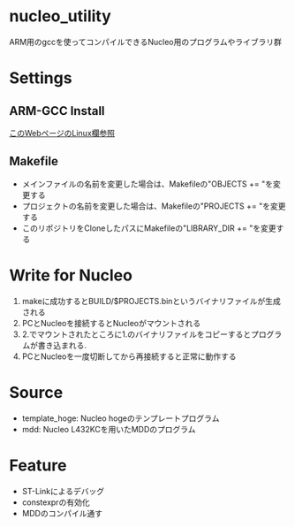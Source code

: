 # nucleo_utility
ARM用のgccを使ってコンパイルできるNucleo用のプログラムやライブラリ群

# Settings
## ARM-GCC Install
[このWebページのLinux欄参照](http://yuqlid.sakura.ne.jp/dokuwiki/doku.php?id=stm32_devenv)

## Makefile
* メインファイルの名前を変更した場合は、Makefileの"OBJECTS += "を変更する
* プロジェクトの名前を変更した場合は、Makefileの"PROJECTS += "を変更する
* このリポジトリをCloneしたパスにMakefileの"LIBRARY_DIR += "を変更する

# Write for Nucleo
1. makeに成功するとBUILD/$PROJECTS.binというバイナリファイルが生成される
2. PCとNucleoを接続するとNucleoがマウントされる
3. 2.でマウントされたところに1.のバイナリファイルをコピーするとプログラムが書き込まれる.
4. PCとNucleoを一度切断してから再接続すると正常に動作する

# Source
* template_hoge: Nucleo hogeのテンプレートプログラム
* mdd: Nucleo L432KCを用いたMDDのプログラム

# Feature
* ST-Linkによるデバッグ
* constexprの有効化
* MDDのコンパイル通す
